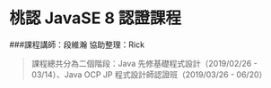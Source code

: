 # 桃認 JavaSE 8 認證課程
###課程講師：段維瀚 協助整理：Rick

> 課程總共分為二個階段：Java 先修基礎程式設計（2019/02/26 - 03/14）、Java OCP JP 程式設計師認證班（2019/03/26 - 06/20）
